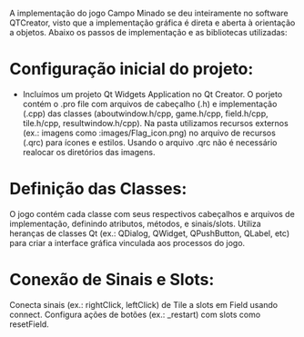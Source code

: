 A implementação do jogo Campo Minado se deu inteiramente no software QTCreator, visto que a implementação gráfica é direta e aberta à orientação a objetos. Abaixo os passos de implementação e as bibliotecas utilizadas:
<br>
# Configuração inicial do projeto:
- Incluímos um projeto Qt Widgets Application no Qt Creator.
O porjeto contém o .pro file com arquivos de cabeçalho (.h) e implementação (.cpp) das classes (aboutwindow.h/cpp, game.h/cpp, field.h/cpp, tile.h/cpp, resultwindow.h/cpp).
Na pasta utilizamos recursos externos (ex.: imagens como :images/Flag_icon.png) no arquivo de recursos (.qrc) para ícones e estilos. Usando o arquivo .qrc não é necessário realocar os diretórios das imagens.

# Definição das Classes:
O jogo contém cada classe com seus respectivos cabeçalhos e arquivos de implementação, definindo atributos, métodos, e sinais/slots.
Utiliza heranças de classes Qt (ex.: QDialog, QWidget, QPushButton, QLabel, etc) para criar a interface gráfica vinculada aos processos do jogo.

# Conexão de Sinais e Slots:
Conecta sinais (ex.: rightClick, leftClick) de Tile a slots em Field usando connect.
Configura ações de botões (ex.: _restart) com slots como resetField.
